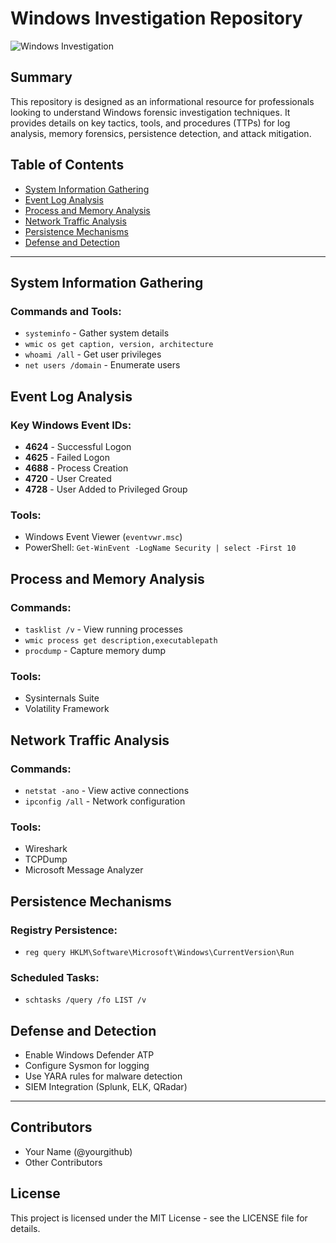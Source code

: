 # Windows Investigation Repository

![Windows Investigation](https://via.placeholder.com/800x400)

## Summary

This repository is designed as an informational resource for professionals looking to understand Windows forensic investigation techniques. It provides details on key tactics, tools, and procedures (TTPs) for log analysis, memory forensics, persistence detection, and attack mitigation.

## Table of Contents

- [System Information Gathering](#system-information-gathering)
- [Event Log Analysis](#event-log-analysis)
- [Process and Memory Analysis](#process-and-memory-analysis)
- [Network Traffic Analysis](#network-traffic-analysis)
- [Persistence Mechanisms](#persistence-mechanisms)
- [Defense and Detection](#defense-and-detection)

---

## System Information Gathering

### Commands and Tools:
- `systeminfo` - Gather system details
- `wmic os get caption, version, architecture`
- `whoami /all` - Get user privileges
- `net users /domain` - Enumerate users

## Event Log Analysis

### Key Windows Event IDs:
- **4624** - Successful Logon
- **4625** - Failed Logon
- **4688** - Process Creation
- **4720** - User Created
- **4728** - User Added to Privileged Group

### Tools:
- Windows Event Viewer (`eventvwr.msc`)
- PowerShell: `Get-WinEvent -LogName Security | select -First 10`

## Process and Memory Analysis

### Commands:
- `tasklist /v` - View running processes
- `wmic process get description,executablepath`
- `procdump` - Capture memory dump

### Tools:
- Sysinternals Suite
- Volatility Framework

## Network Traffic Analysis

### Commands:
- `netstat -ano` - View active connections
- `ipconfig /all` - Network configuration

### Tools:
- Wireshark
- TCPDump
- Microsoft Message Analyzer

## Persistence Mechanisms

### Registry Persistence:
- `reg query HKLM\Software\Microsoft\Windows\CurrentVersion\Run`

### Scheduled Tasks:
- `schtasks /query /fo LIST /v`

## Defense and Detection

- Enable Windows Defender ATP
- Configure Sysmon for logging
- Use YARA rules for malware detection
- SIEM Integration (Splunk, ELK, QRadar)

---

## Contributors
- Your Name (@yourgithub)
- Other Contributors

## License
This project is licensed under the MIT License - see the LICENSE file for details.
